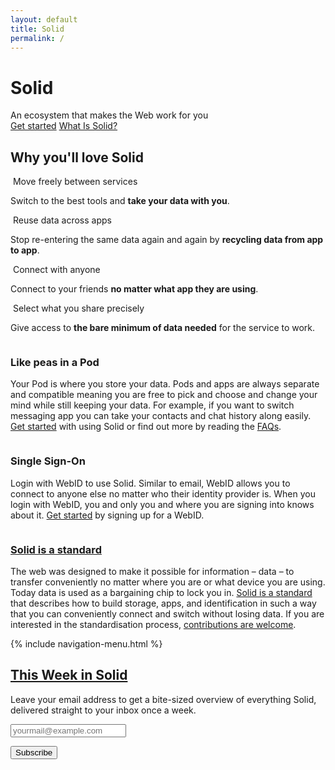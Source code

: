 ```yaml
---
layout: default
title: Solid
permalink: /
---
```


<div class="home">
  <div class="title-banner">
    <h1 class="title">Solid</h1>
    <div class="subtitle">
      An ecosystem that makes the Web work for you
    </div>
    <a href="{{site.baseurl}}/get-started" class="learn-btn">Get started</a>
      <a href="#what-is-solid" class="learn-more-link">
        What Is Solid?<br/>
        <img
          src="{{site.baseurl}}/assets/img/fontawesome-free-5.11.2-web/svgs/solid/angle-double-down.svg"
          alt=""
          class="chevron"
        />
      </a>
      </div>
  <div class="page-content">
    <div class="col-xs-12 col-sm-12 col-md-12 col-lg-12">
      <h2 class="intro-heading">
        Why you'll love Solid
      </h2>
      <div class="cards row around">
        <div class="col-xs-12 col-sm-12 col-md-3 col-lg-3">
          <div class="card">
            <div class="card-header">
              <img
                src="{{site.baseurl}}/assets/img/fontawesome-free-5.11.2-web/svgs/solid/dolly.svg"
                alt=""
                class="icon"
              />
              <span class="card-title">Move freely between services</span>
            </div>
            <div class="card-body">
              <p>
              Switch to the best tools and <b>take your data with you</b>. 
              </p>
            </div>
          </div>
        </div>
        <div class="col-xs-12 col-sm-12 col-md-3 col-lg-3">
          <div class="card">
            <div class="card-header">
              <img
                src="{{site.baseurl}}/assets/img/fontawesome-free-5.11.2-web/svgs/solid/recycle.svg"
                alt=""
                class="icon"
              />
              <span class="card-title">Reuse data across apps</span>
            </div>
            <div class="card-body">
              <p>
              <!-- Get quality recommendations based on the whole you by recycling data from multiple apps.  -->
              Stop re-entering the same data again and again by <b>recycling data from app to app</b>.
              </p>
            </div>
          </div>
        </div>
        <div class="col-xs-12 col-sm-12 col-md-3 col-lg-3">
          <div class="card">
            <div class="card-header">
              <img
                src="{{site.baseurl}}/assets/img/fontawesome-free-5.11.2-web/svgs/solid/users.svg"
                alt=""
                class="icon"
              />
              <span class="card-title">Connect with anyone</span>
            </div>
            <div class="card-body">
              <p>
                Connect to your friends <b>no matter what app they are using</b>. 
              </p>
            </div>
          </div>
        </div>
        <div class="col-xs-12 col-sm-12 col-md-3 col-lg-3">
          <div class="card">
            <div class="card-header">
              <img
                src="{{site.baseurl}}/assets/img/fontawesome-free-5.11.2-web/svgs/solid/crosshairs.svg"
                alt=""
                class="icon"
              />
              <span class="card-title">Select what you share precisely</span>
            </div>
            <div class="card-body">
              <p>
                Give access to <b>the bare minimum of data needed</b> for the service to work.
              </p>
            </div>
          </div>
        </div>
      </div>
    </div>
    <div class="col-xs-12 col-sm-12 col-md-12 col-lg-12">
      <div class="row">
        <div class="col-xs-12 col-sm-12 col-md-9 col-lg-9">
          <span id="what-is-solid"></span>
          <div class="img-info-banner row around">
            <div class="col-xs-12 col-sm-12 col-md-5 col-lg-5 image">
              <img src="{{site.baseurl}}/assets/img/like-peas-in-a-pod.svg" alt="" />
            </div>
            <div class="col-xs-12 col-sm-12 col-md-7 col-lg-7">
              <div class="info-card">
                <h3 class="title">Like peas in a Pod</h3>
                <p class="info">
                  Your Pod is where you store your data. Pods and apps are always separate and compatible meaning you are free to pick and choose and change your mind while still keeping your data. For example, if you want to switch messaging app you can take your contacts and chat history along easily. <a href="{{site.baseUrl}}/use-solid" title="Where to get a Solid account">Get started</a> with using Solid or find out more by reading the <a href="{{site.baseUrl}}/faqs" title="Frequently Asked Questions">FAQs</a>.
                </p>
              </div>
            </div>
          </div>
          <div class="img-info-banner row around reverse">
            <div class="col-xs-12 col-sm-12 col-md-5 col-lg-5 image">
                <img src="{{site.baseurl}}/assets/img/like-peas-in-a-pod.svg" alt="" />
            </div>
            <div class="col-xs-12 col-sm-12 col-md-7 col-lg-7">
              <div class="info-card">
                <h3 class="title">Single Sign-On</h3>
                <p class="info">
                Login with WebID to use Solid. Similar to email, WebID allows you to connect to anyone else no matter who their identity provider is. When you login with WebID, you and only you and where you are signing into knows about it. <a href="{{site.baseUrl}}/use-solid" title="Where to get a Solid account">Get started</a> by signing up for a WebID.
                </p>
              </div>
            </div>
          </div>
          <div class="img-info-banner row around">
            <div class="col-xs-12 col-sm-12 col-md-5 col-lg-5 image">
              <img src="{{site.baseurl}}/assets/img/solid-is-a-standard.svg" alt="" />
            </div>
            <div class="col-xs-12 col-sm-12 col-md-7 col-lg-7">
              <div class="info-card">
                <h3 class="title">
                  <a href="https://solid.github.io/specification/">Solid is a standard</a>
                </h3>
                <p class="info">
                  The web was designed to make it possible for information – data – to transfer conveniently no matter where you are or what device you are using. Today data is used as a bargaining chip to lock you in. <a href="https://solid.github.io/specification/" title="The Solid Specification">Solid is a standard</a> that describes how to build storage, apps, and identification in such a way that you can conveniently connect and switch without losing data. If you are interested in the standardisation process, <a href="{{site.baseUrl}}/standardisation" title="How to contribute to the Solid standards">contributions are welcome</a>.
                </p>
              </div>
            </div>
          </div>
        </div>
        <div class="navigation-menu col-xs-12 col-sm-12 col-md-3 col-lg-3">
          {% include navigation-menu.html %}
        </div>
      </div>
      <form
            action="https://tinyletter.com/ThisWeekInSolid"
            class="newsletter-form"
            method="post"
            target="popupwindow"
            onsubmit="window.open('https://tinyletter.com/ThisWeekInSolid', 'popupwindow', 'scrollbars=yes,width=800,height=600');return true"
          >
            <h2>
              <a href="{{site.baseUrl}}/this-week-in-solid" title="View past editions of This Week in Solid">
                This Week in Solid
              </a>
            </h2>
            <p>
              <label for="tlemail">
                Leave your email address to get a bite-sized overview of everything Solid, delivered straight to your inbox once a week.
              </label>
            </p>
            <p>
              <input type="email" name="email" placeholder="yourmail@example.com" id="tlemail"/>
            </p>
            <input type="hidden" value="1" name="embed"/>
            <input type="submit" value="Subscribe" />
          </form>
    </div>
  </div>
</div>
